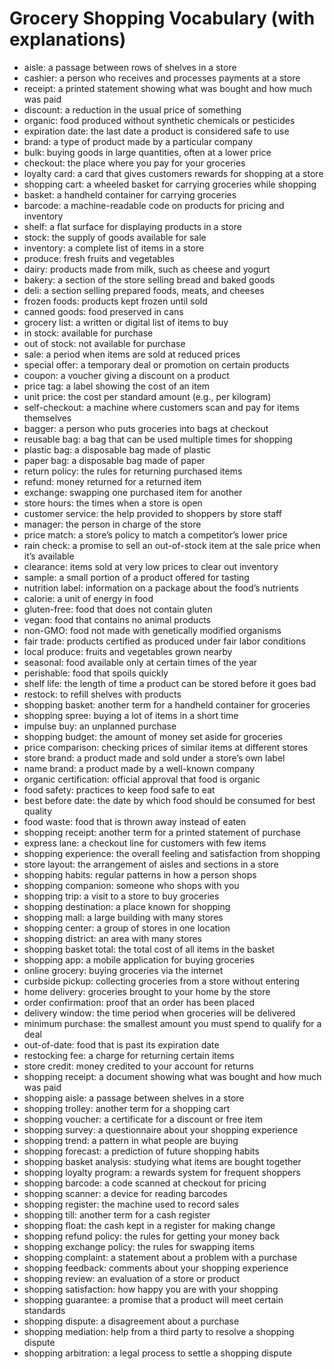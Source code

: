 # Grocery Shopping Vocabulary (with explanations)

- aisle: a passage between rows of shelves in a store
- cashier: a person who receives and processes payments at a store
- receipt: a printed statement showing what was bought and how much was paid
- discount: a reduction in the usual price of something
- organic: food produced without synthetic chemicals or pesticides
- expiration date: the last date a product is considered safe to use
- brand: a type of product made by a particular company
- bulk: buying goods in large quantities, often at a lower price
- checkout: the place where you pay for your groceries
- loyalty card: a card that gives customers rewards for shopping at a store
- shopping cart: a wheeled basket for carrying groceries while shopping
- basket: a handheld container for carrying groceries
- barcode: a machine-readable code on products for pricing and inventory
- shelf: a flat surface for displaying products in a store
- stock: the supply of goods available for sale
- inventory: a complete list of items in a store
- produce: fresh fruits and vegetables
- dairy: products made from milk, such as cheese and yogurt
- bakery: a section of the store selling bread and baked goods
- deli: a section selling prepared foods, meats, and cheeses
- frozen foods: products kept frozen until sold
- canned goods: food preserved in cans
- grocery list: a written or digital list of items to buy
- in stock: available for purchase
- out of stock: not available for purchase
- sale: a period when items are sold at reduced prices
- special offer: a temporary deal or promotion on certain products
- coupon: a voucher giving a discount on a product
- price tag: a label showing the cost of an item
- unit price: the cost per standard amount (e.g., per kilogram)
- self-checkout: a machine where customers scan and pay for items themselves
- bagger: a person who puts groceries into bags at checkout
- reusable bag: a bag that can be used multiple times for shopping
- plastic bag: a disposable bag made of plastic
- paper bag: a disposable bag made of paper
- return policy: the rules for returning purchased items
- refund: money returned for a returned item
- exchange: swapping one purchased item for another
- store hours: the times when a store is open
- customer service: the help provided to shoppers by store staff
- manager: the person in charge of the store
- price match: a store’s policy to match a competitor’s lower price
- rain check: a promise to sell an out-of-stock item at the sale price when it’s available
- clearance: items sold at very low prices to clear out inventory
- sample: a small portion of a product offered for tasting
- nutrition label: information on a package about the food’s nutrients
- calorie: a unit of energy in food
- gluten-free: food that does not contain gluten
- vegan: food that contains no animal products
- non-GMO: food not made with genetically modified organisms
- fair trade: products certified as produced under fair labor conditions
- local produce: fruits and vegetables grown nearby
- seasonal: food available only at certain times of the year
- perishable: food that spoils quickly
- shelf life: the length of time a product can be stored before it goes bad
- restock: to refill shelves with products
- shopping basket: another term for a handheld container for groceries
- shopping spree: buying a lot of items in a short time
- impulse buy: an unplanned purchase
- shopping budget: the amount of money set aside for groceries
- price comparison: checking prices of similar items at different stores
- store brand: a product made and sold under a store’s own label
- name brand: a product made by a well-known company
- organic certification: official approval that food is organic
- food safety: practices to keep food safe to eat
- best before date: the date by which food should be consumed for best quality
- food waste: food that is thrown away instead of eaten
- shopping receipt: another term for a printed statement of purchase
- express lane: a checkout line for customers with few items
- shopping experience: the overall feeling and satisfaction from shopping
- store layout: the arrangement of aisles and sections in a store
- shopping habits: regular patterns in how a person shops
- shopping companion: someone who shops with you
- shopping trip: a visit to a store to buy groceries
- shopping destination: a place known for shopping
- shopping mall: a large building with many stores
- shopping center: a group of stores in one location
- shopping district: an area with many stores
- shopping basket total: the total cost of all items in the basket
- shopping app: a mobile application for buying groceries
- online grocery: buying groceries via the internet
- curbside pickup: collecting groceries from a store without entering
- home delivery: groceries brought to your home by the store
- order confirmation: proof that an order has been placed
- delivery window: the time period when groceries will be delivered
- minimum purchase: the smallest amount you must spend to qualify for a deal
- out-of-date: food that is past its expiration date
- restocking fee: a charge for returning certain items
- store credit: money credited to your account for returns
- shopping receipt: a document showing what was bought and how much was paid
- shopping aisle: a passage between shelves in a store
- shopping trolley: another term for a shopping cart
- shopping voucher: a certificate for a discount or free item
- shopping survey: a questionnaire about your shopping experience
- shopping trend: a pattern in what people are buying
- shopping forecast: a prediction of future shopping habits
- shopping basket analysis: studying what items are bought together
- shopping loyalty program: a rewards system for frequent shoppers
- shopping barcode: a code scanned at checkout for pricing
- shopping scanner: a device for reading barcodes
- shopping register: the machine used to record sales
- shopping till: another term for a cash register
- shopping float: the cash kept in a register for making change
- shopping refund policy: the rules for getting your money back
- shopping exchange policy: the rules for swapping items
- shopping complaint: a statement about a problem with a purchase
- shopping feedback: comments about your shopping experience
- shopping review: an evaluation of a store or product
- shopping satisfaction: how happy you are with your shopping
- shopping guarantee: a promise that a product will meet certain standards
- shopping dispute: a disagreement about a purchase
- shopping mediation: help from a third party to resolve a shopping dispute
- shopping arbitration: a legal process to settle a shopping dispute
